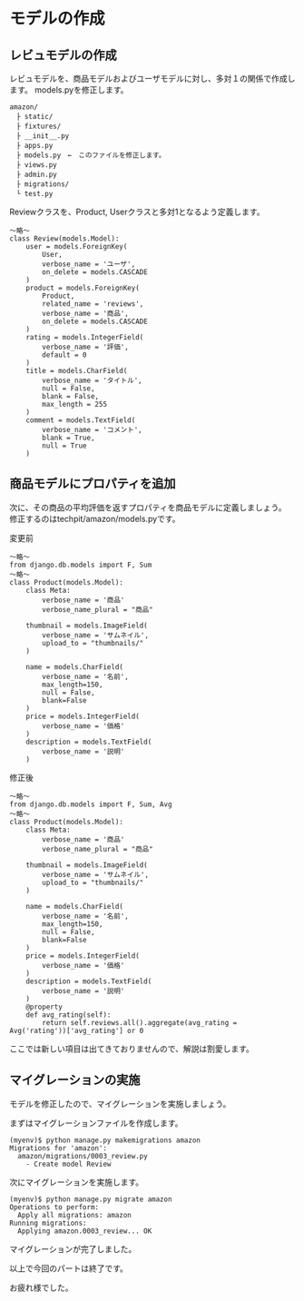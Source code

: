 # モデルの作成

## レビュモデルの作成
レビュモデルを、商品モデルおよびユーザモデルに対し、多対１の関係で作成します。
models.pyを修正します。

```
amazon/
　├ static/
　├ fixtures/
　├ __init__.py
　├ apps.py
　├ models.py　←　このファイルを修正します。
　├ views.py　
　├ admin.py
　├ migrations/
　└ test.py
```

Reviewクラスを、Product, Userクラスと多対1となるよう定義します。

```
～略～
class Review(models.Model):
    user = models.ForeignKey(
        User,
        verbose_name = 'ユーザ',
        on_delete = models.CASCADE
    )
    product = models.ForeignKey(
        Product,
        related_name = 'reviews',
        verbose_name = '商品',
        on_delete = models.CASCADE
    )
    rating = models.IntegerField(
        verbose_name = '評価',
        default = 0
    )
    title = models.CharField(
        verbose_name = 'タイトル',
        null = False,
        blank = False,
        max_length = 255
    )
    comment = models.TextField(
        verbose_name = 'コメント',
        blank = True,
        null = True
    )

```

## 商品モデルにプロパティを追加
次に、その商品の平均評価を返すプロパティを商品モデルに定義しましょう。
修正するのはtechpit/amazon/models.pyです。

変更前
```
〜略〜
from django.db.models import F, Sum
〜略〜
class Product(models.Model):
    class Meta:
        verbose_name = '商品'
        verbose_name_plural = "商品"

    thumbnail = models.ImageField(
        verbose_name = 'サムネイル',
        upload_to = "thumbnails/"
    )

    name = models.CharField(
        verbose_name = '名前',
        max_length=150,
        null = False,
        blank=False
    )
    price = models.IntegerField(
        verbose_name = '価格'
    )
    description = models.TextField(
        verbose_name = '説明'
    )
```

修正後
```
〜略〜
from django.db.models import F, Sum, Avg
〜略〜
class Product(models.Model):
    class Meta:
        verbose_name = '商品'
        verbose_name_plural = "商品"

    thumbnail = models.ImageField(
        verbose_name = 'サムネイル',
        upload_to = "thumbnails/"
    )

    name = models.CharField(
        verbose_name = '名前',
        max_length=150,
        null = False,
        blank=False
    )
    price = models.IntegerField(
        verbose_name = '価格'
    )
    description = models.TextField(
        verbose_name = '説明'
    )
    @property
    def avg_rating(self):
        return self.reviews.all().aggregate(avg_rating = Avg('rating'))['avg_rating'] or 0

```

ここでは新しい項目は出てきておりませんので、解説は割愛します。

## マイグレーションの実施
モデルを修正したので、マイグレーションを実施しましょう。

まずはマイグレーションファイルを作成します。
```
(myenv)$ python manage.py makemigrations amazon
Migrations for 'amazon':
  amazon/migrations/0003_review.py
    - Create model Review
```

次にマイグレーションを実施します。
```
(myenv)$ python manage.py migrate amazon
Operations to perform:
  Apply all migrations: amazon
Running migrations:
  Applying amazon.0003_review... OK
```
マイグレーションが完了しました。

以上で今回のパートは終了です。

お疲れ様でした。
